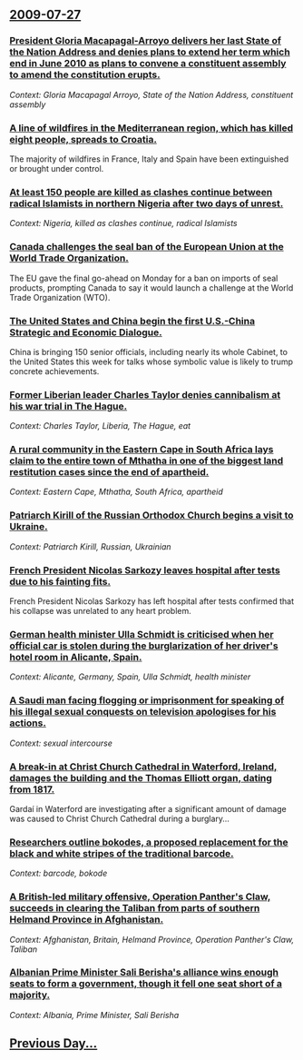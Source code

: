 ## [2009-07-27](/news/2009/07/27/index.md)

### [ President Gloria Macapagal-Arroyo delivers her last State of the Nation Address and denies plans to extend her term which end in June 2010 as plans to convene a constituent assembly to amend the constitution erupts. ](/news/2009/07/27/president-gloria-macapagal-arroyo-delivers-her-last-state-of-the-nation-address-and-denies-plans-to-extend-her-term-which-end-in-june-2010.md)
_Context: Gloria Macapagal Arroyo, State of the Nation Address, constituent assembly_

### [ A line of wildfires in the Mediterranean region, which has killed eight people, spreads to Croatia. ](/news/2009/07/27/a-line-of-wildfires-in-the-mediterranean-region-which-has-killed-eight-people-spreads-to-croatia.md)
The majority of wildfires in France, Italy and Spain have been extinguished or brought under control.

### [ At least 150 people are killed as clashes continue between radical Islamists in northern Nigeria after two days of unrest. ](/news/2009/07/27/at-least-150-people-are-killed-as-clashes-continue-between-radical-islamists-in-northern-nigeria-after-two-days-of-unrest.md)
_Context: Nigeria, killed as clashes continue, radical Islamists_

### [ Canada challenges the seal ban of the European Union at the World Trade Organization. ](/news/2009/07/27/canada-challenges-the-seal-ban-of-the-european-union-at-the-world-trade-organization.md)
The EU gave the final go-ahead on Monday for a ban on imports of seal products, prompting Canada to say it would launch a challenge at the World Trade Organization (WTO).

### [ The United States and China begin the first U.S.-China Strategic and Economic Dialogue. ](/news/2009/07/27/the-united-states-and-china-begin-the-first-u-s-china-strategic-and-economic-dialogue.md)
China is bringing 150 senior officials, including nearly its whole Cabinet, to the United States this week for talks whose symbolic value is likely to trump concrete achievements.

### [ Former Liberian leader Charles Taylor denies cannibalism at his war trial in The Hague. ](/news/2009/07/27/former-liberian-leader-charles-taylor-denies-cannibalism-at-his-war-trial-in-the-hague.md)
_Context: Charles Taylor, Liberia, The Hague, eat_

### [ A rural community in the Eastern Cape in South Africa lays claim to the entire town of Mthatha in one of the biggest land restitution cases since the end of apartheid. ](/news/2009/07/27/a-rural-community-in-the-eastern-cape-in-south-africa-lays-claim-to-the-entire-town-of-mthatha-in-one-of-the-biggest-land-restitution-cases.md)
_Context: Eastern Cape, Mthatha, South Africa, apartheid_

### [ Patriarch Kirill of the Russian Orthodox Church begins a visit to Ukraine. ](/news/2009/07/27/patriarch-kirill-of-the-russian-orthodox-church-begins-a-visit-to-ukraine.md)
_Context: Patriarch Kirill, Russian, Ukrainian_

### [ French President Nicolas Sarkozy leaves hospital after tests due to his fainting fits. ](/news/2009/07/27/french-president-nicolas-sarkozy-leaves-hospital-after-tests-due-to-his-fainting-fits.md)
French President Nicolas Sarkozy has left hospital after tests confirmed that his collapse was unrelated to any heart problem.

### [ German health minister Ulla Schmidt is criticised when her official car is stolen during the burglarization of her driver's hotel room in Alicante, Spain. ](/news/2009/07/27/german-health-minister-ulla-schmidt-is-criticised-when-her-official-car-is-stolen-during-the-burglarization-of-her-driver-s-hotel-room-in-a.md)
_Context: Alicante, Germany, Spain, Ulla Schmidt, health minister_

### [ A Saudi man facing flogging or imprisonment for speaking of his illegal sexual conquests on television apologises for his actions. ](/news/2009/07/27/a-saudi-man-facing-flogging-or-imprisonment-for-speaking-of-his-illegal-sexual-conquests-on-television-apologises-for-his-actions.md)
_Context: sexual intercourse_

### [ A break-in at Christ Church Cathedral in Waterford, Ireland, damages the building and the Thomas Elliott organ, dating from 1817. ](/news/2009/07/27/a-break-in-at-christ-church-cathedral-in-waterford-ireland-damages-the-building-and-the-thomas-elliott-organ-dating-from-1817.md)
Garda&iacute; in Waterford are investigating after a significant amount of damage was caused to Christ Church Cathedral during a burglary&hellip;

### [ Researchers outline bokodes, a proposed replacement for the black and white stripes of the traditional barcode. ](/news/2009/07/27/researchers-outline-bokodes-a-proposed-replacement-for-the-black-and-white-stripes-of-the-traditional-barcode.md)
_Context: barcode, bokode_

### [ A British-led military offensive, Operation Panther's Claw, succeeds in clearing the Taliban from parts of southern Helmand Province in Afghanistan. ](/news/2009/07/27/a-british-led-military-offensive-operation-panther-s-claw-succeeds-in-clearing-the-taliban-from-parts-of-southern-helmand-province-in-afg.md)
_Context: Afghanistan, Britain, Helmand Province, Operation Panther's Claw, Taliban_

### [ Albanian Prime Minister Sali Berisha's alliance wins enough seats to form a government, though it fell one seat short of a majority. ](/news/2009/07/27/albanian-prime-minister-sali-berisha-s-alliance-wins-enough-seats-to-form-a-government-though-it-fell-one-seat-short-of-a-majority.md)
_Context: Albania, Prime Minister, Sali Berisha_

## [Previous Day...](/news/2009/07/26/index.md)

